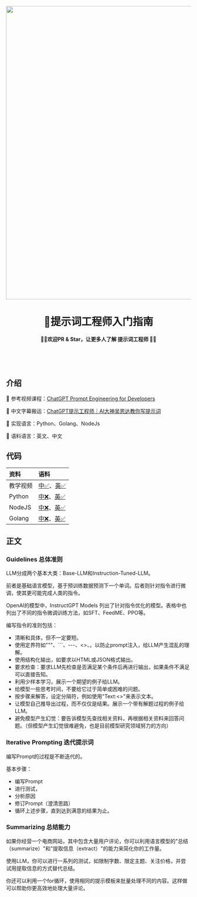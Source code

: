 
<div align="center">
	<a href='https://learn.deeplearning.ai/chatgpt-prompt-eng/lesson/1/introduction' target="_blank" rel="noopener noreferrer">
	<img src="https://user-images.githubusercontent.com/50035229/235389663-fed583ca-7297-4385-88b9-3587baaed90b.png" width="800" >
	</a>
	<h1>🎡提示词工程师入门指南</h1>
	<p>
		<b>👏🏻欢迎PR & Star，让更多人了解<strong> 提示词工程师 </strong> 👏🏻</b>
	</p>
	<br>
	<br>
	<br>
</div>



## 介绍

🥐 参考视频课程：[ChatGPT Prompt Engineering for Developers](https://learn.deeplearning.ai/chatgpt-prompt-eng/lesson/1/introduction)

🍔 中文字幕搬运：[ChatGPT提示工程师｜AI大神吴恩达教你写提示词](https://www.bilibili.com/video/BV1AT41187qt)

🥪 实现语言：Python、Golang、NodeJs

🍗 语料语言：英文、中文

## 代码
| 资料     | 语料                                                                                                                                                 |
|:-------|:---------------------------------------------------------------------------------------------------------------------------------------------------|
| 教学视频   | <a href="https://www.bilibili.com/video/BV1No4y1t7Zn">中✅</a>、<a href="https://learn.deeplearning.ai/chatgpt-prompt-eng/lesson/2/guidelines">英✅</a> |
| Python | <a href="#">中❌</a>、<a href="./python/en/guidelines.ipynb">英✅</a>                                                                                   |
| NodeJS | <a href="#">中❌</a>、<a href="./nodejs/en/readme.md">英✅</a>                                                                                                             
| Golang | <a href="#">中❌</a>、<a href="./golang/en/guidelines.go">英✅</a>                                                                                      |



## 正文

### Guidelines 总体准则

LLM分成两个基本大类：Base-LLM和Instruction-Tuned-LLM。

前者是基础语言模型，基于预训练数据预测下一个单词。后者则针对指令进行微调，使其更可能完成人类的指令。

OpenAI的模型中，InstructGPT Models 列出了针对指令优化的模型。表格中也列出了不同的指令微调训练方法，如SFT、FeedME、PPO等。

编写指令的准则包括：

- 清晰和具体，但不一定要短。
- 使用定界符如"""、```、---、<>、。以防止prompt注入，给LLM产生混乱的理解。
- 使用结构化输出，如要求以HTML或JSON格式输出。
- 要求检查：要求LLM先检查是否满足某个条件后再进行输出，如果条件不满足可以直接告知。
- 利用少样本学习，展示一个期望的例子给LLM。
- 给模型一些思考时间，不要给它过于简单或困难的问题。
- 按步骤来解答，设定分隔符，例如使用"Text:<>"来表示文本。
- 让模型自己推导出过程，而不仅仅是结果。展示一个带有解题过程的例子给LLM。
- 避免模型产生幻觉：要告诉模型先查找相关资料，再根据相关资料来回答问题。（但模型产生幻觉很难避免，也是目前模型研究领域努力的方向）

### Iterative Prompting 迭代提示词

编写Prompt的过程是不断迭代的。

基本步骤：
- 编写Prompt
- 进行测试，
- 分析原因
- 修订Prompt（澄清思路）
- 循环上述步骤，直到达到满意的结果为止。

### Summarizing 总结能力
如果你经营一个电商网站，其中包含大量用户评论，你可以利用语言模型的"总结（summarize）"和"提取信息（extract）"的能力来简化你的工作量。

使用LLM，你可以进行一系列的测试，如限制字数、限定主题、关注价格，并尝试用提取信息的方式替代总结。

你还可以利用一个for循环，使用相同的提示模板来批量处理不同的内容。这样做可以帮助你更高效地处理大量评论。
